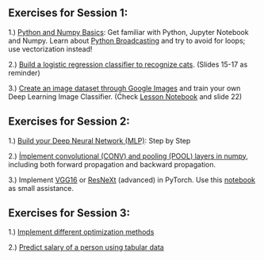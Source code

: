 ## Exercises for Session 1:

1.) [Python and Numpy Basics](https://github.com/Tholtus/DKFZ_Deep_Learning_Workshop/blob/master/coding_excercises/Python_Basics.ipynb):
  	  Get familiar with Python, Jupyter Notebook and Numpy. Learn about [Python Broadcasting](https://docs.scipy.org/doc/numpy/user/basics.broadcasting.html) and try to avoid for loops; use vectorization instead!

2.) [Build a logistic regression classifier to recognize cats](https://github.com/Tholtus/DKFZ_Deep_Learning_Workshop/blob/master/coding_excercises/Neural_Network_Training.ipynb). (Slides 15-17 as reminder)

3.) [Create an image dataset through Google Images](https://github.com/Tholtus/DKFZ_Deep_Learning_Workshop/blob/master/coding_excercises/download_own_dataset.ipynb) and train your own Deep Learning Image Classifier. 
(Check [Lesson Notebook](https://github.com/Tholtus/DKFZ_Deep_Learning_Workshop/blob/master/lesson_notebooks/1_pets.ipynb) and slide 22)

## Exercises for Session 2:
1.) [Build your Deep Neural Network (MLP)](https://github.com/Tholtus/DKFZ_Deep_Learning_Workshop/blob/master/coding_excercises/MultiLayerPerceptron.ipynb): Step by Step

2.) [Ímplement convolutional (CONV) and pooling (POOL) layers in numpy](https://github.com/Tholtus/DKFZ_Deep_Learning_Workshop/blob/master/coding_excercises/ConvolutionalNeuralNetwork.ipynb), including both forward propagation and backward propagation.

3.) Implement [VGG16](https://neurohive.io/en/popular-networks/vgg16/) or [ResNeXt](https://arxiv.org/pdf/1611.05431.pdf) (advanced) in PyTorch. Use this [notebook](https://github.com/Tholtus/DKFZ_Deep_Learning_Workshop/blob/master/coding_excercises/recreate_architectures.ipynb) as small assistance.

## Exercises for Session 3:
1.) [Implement different optimization methods](https://github.com/Tholtus/DKFZ_Deep_Learning_Workshop/blob/master/coding_excercises/Optimization.ipynb)

2.) [Predict salary of a person using tabular data](https://github.com/Tholtus/DKFZ_Deep_Learning_Workshop/blob/master/coding_excercises/tabular_data.ipynb)
